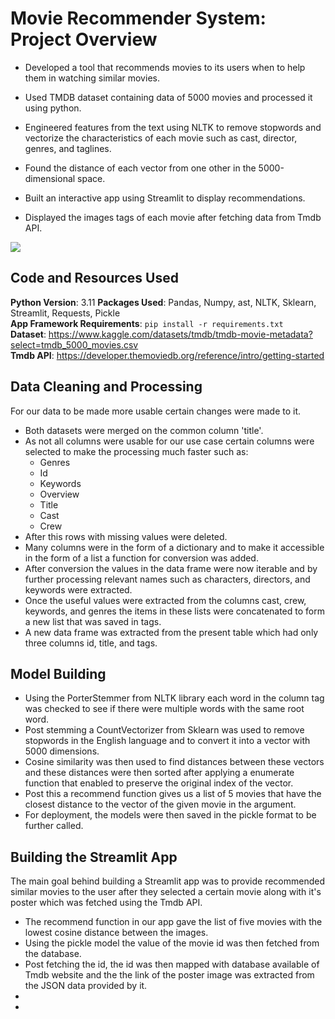 # Movie Recommender System: Project Overview

+ Developed a tool that recommends movies to its users when to help them in watching similar movies.

+ Used TMDB dataset containing data of 5000 movies and processed it using python.

+ Engineered features from the text using NLTK to remove stopwords and vectorize the characteristics of each movie such as cast, director, genres, and taglines.

+ Found the distance of each vector from one other in the 5000-dimensional space.

+ Built an interactive app using Streamlit to display recommendations.

+ Displayed the images tags of each movie after fetching data from Tmdb API.
  
![](https://github.com/sarthakking5/Recommender-system/blob/main/images/resultf.gif)

## Code and Resources Used

**Python Version**: 3.11 **Packages Used**: Pandas, Numpy, ast, NLTK, Sklearn, Streamlit, Requests, Pickle\
**App Framework Requirements**: `pip install -r requirements.txt`\
**Dataset**: https://www.kaggle.com/datasets/tmdb/tmdb-movie-metadata?select=tmdb_5000_movies.csv \
**Tmdb API**: https://developer.themoviedb.org/reference/intro/getting-started

## Data Cleaning and Processing

For our data to be made more usable certain changes were made to it.

+ Both datasets were merged on the common column 'title'.
+ As not all columns were usable for our use case certain columns were selected to make the processing much faster such as:
    + Genres
    + Id
    + Keywords
    + Overview
    + Title
    + Cast
    + Crew
+ After this rows with missing values were deleted.
+ Many columns were in the form of a dictionary and to make it accessible in the form of a list a function for conversion was added.
+ After conversion the values in the data frame were now iterable and by further processing relevant names such as characters, directors, and keywords were 
  extracted.
+ Once the useful values were extracted from the columns cast, crew, keywords, and genres the items in these lists were concatenated to form a new list that was 
  saved in tags.
+ A new data frame was extracted from the present table which had only three columns id, title, and tags.

## Model Building

+ Using the PorterStemmer from NLTK library each word in the column tag was checked to see if there were multiple words with the same root word.
+ Post stemming a CountVectorizer from Sklearn was used to remove stopwords in the English language and to convert it into a vector with 5000 dimensions.
+ Cosine similarity was then used to find distances between these vectors and these distances were then sorted after applying a enumerate function that enabled to 
  preserve the original index of the vector.
+ Post this a recommend function gives us a list of 5 movies that have the closest distance to the vector of the given movie in the argument.
+  For deployment, the models were then saved in the pickle format to be further called.

## Building the Streamlit App

The main goal behind building a Streamlit app was to provide recommended similar movies to the user after they selected a certain movie along with it's poster which was fetched using the Tmdb API.

+ The recommend function in our app gave the list of five movies with the lowest cosine distance between the images.
+ Using the pickle model the value of the movie id was then fetched from the database.
+ Post fetching the id, the id was then mapped with database available of Tmdb website and the the link of the poster image was extracted from the JSON data provided by it.
+
+ 


